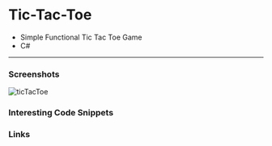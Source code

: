 # Tic-Tac-Toe

- Simple Functional Tic Tac Toe Game  
- C#  

---  
### Screenshots  
<!--screenshot-->
![ticTacToe](https://github.com/IxI-Enki/ginf_projects/assets/138018029/f0c83d89-692f-47e8-b2b8-cb279553155d)

### Interesting Code Snippets    
<!--snippet-->
### Links  
<!--link-->
